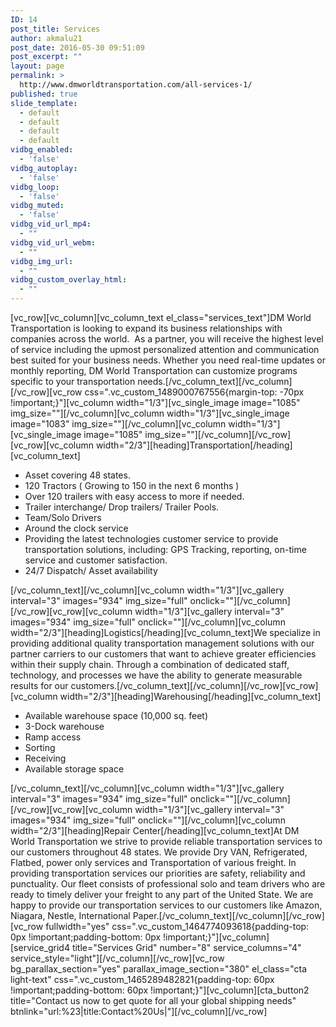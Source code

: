 ```yaml
---
ID: 14
post_title: Services
author: akmalu21
post_date: 2016-05-30 09:51:09
post_excerpt: ""
layout: page
permalink: >
  http://www.dmworldtransportation.com/all-services-1/
published: true
slide_template:
  - default
  - default
  - default
  - default
vidbg_enabled:
  - 'false'
vidbg_autoplay:
  - 'false'
vidbg_loop:
  - 'false'
vidbg_muted:
  - 'false'
vidbg_vid_url_mp4:
  - ""
vidbg_vid_url_webm:
  - ""
vidbg_img_url:
  - ""
vidbg_custom_overlay_html:
  - ""
---
```

[vc_row][vc_column][vc_column_text el_class="services_text"]DM World Transportation is looking to expand its business relationships with companies across the world.  As a partner, you will receive the highest level of service including the upmost personalized attention and communication best suited for your business needs. Whether you need real-time updates or monthly reporting, DM World Transportation can customize programs specific to your transportation needs.[/vc_column_text][/vc_column][/vc_row][vc_row css=".vc_custom_1489000767556{margin-top: -70px !important;}"][vc_column width="1/3"][vc_single_image image="1085" img_size=""][/vc_column][vc_column width="1/3"][vc_single_image image="1083" img_size=""][/vc_column][vc_column width="1/3"][vc_single_image image="1085" img_size=""][/vc_column][/vc_row][vc_row][vc_column width="2/3"][heading]Transportation[/heading][vc_column_text]
<ul>
 	<li>Asset covering 48 states.</li>
 	<li>120 Tractors ( Growing to 150 in the next 6 months )</li>
 	<li>Over 120 trailers with easy access to more if needed.</li>
 	<li>Trailer interchange/ Drop trailers/ Trailer Pools.</li>
 	<li>Team/Solo Drivers</li>
 	<li>Around the clock service</li>
 	<li>Providing the latest technologies customer service to provide transportation solutions, including: GPS Tracking, reporting, on-time service and customer satisfaction.</li>
 	<li>24/7 Dispatch/ Asset availability</li>
</ul>
[/vc_column_text][/vc_column][vc_column width="1/3"][vc_gallery interval="3" images="934" img_size="full" onclick=""][/vc_column][/vc_row][vc_row][vc_column width="1/3"][vc_gallery interval="3" images="934" img_size="full" onclick=""][/vc_column][vc_column width="2/3"][heading]Logistics[/heading][vc_column_text]We specialize in providing additional quality transportation management solutions with our partner carriers to our customers that want to achieve greater efficiencies within their supply chain. Through a combination of dedicated staff, technology, and processes we have the ability to generate measurable results for our customers.[/vc_column_text][/vc_column][/vc_row][vc_row][vc_column width="2/3"][heading]Warehousing[/heading][vc_column_text]
<ul>
 	<li>Available warehouse space (10,000 sq. feet)</li>
 	<li>3-Dock warehouse</li>
 	<li>Ramp access</li>
 	<li>Sorting</li>
 	<li>Receiving</li>
 	<li>Available storage space</li>
</ul>
[/vc_column_text][/vc_column][vc_column width="1/3"][vc_gallery interval="3" images="934" img_size="full" onclick=""][/vc_column][/vc_row][vc_row][vc_column width="1/3"][vc_gallery interval="3" images="934" img_size="full" onclick=""][/vc_column][vc_column width="2/3"][heading]Repair Center[/heading][vc_column_text]At DM World Transportation we strive to provide reliable transportation services to our customers throughout 48 states. We provide Dry VAN, Refrigerated, Flatbed, power only services and Transportation of various freight. In providing transportation services our priorities are safety, reliability and punctuality. Our fleet consists of professional solo and team drivers who are ready to timely deliver your freight to any part of the United State. We are happy to provide our transportation services to our customers like Amazon, Niagara, Nestle, International Paper.[/vc_column_text][/vc_column][/vc_row][vc_row fullwidth="yes" css=".vc_custom_1464774093618{padding-top: 0px !important;padding-bottom: 0px !important;}"][vc_column][service_grid4 title="Services Grid" number="8" service_columns="4" service_style="light"][/vc_column][/vc_row][vc_row bg_parallax_section="yes" parallax_image_section="380" el_class="cta light-text" css=".vc_custom_1465289482821{padding-top: 60px !important;padding-bottom: 60px !important;}"][vc_column][cta_button2 title="Contact us now to get quote for all your global shipping needs" btnlink="url:%23|title:Contact%20Us|"][/vc_column][/vc_row]